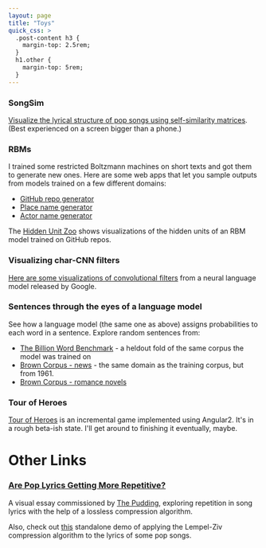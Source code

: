 ```yaml
---
layout: page
title: "Toys"
quick_css: >
  .post-content h3 {
    margin-top: 2.5rem;
  }
  h1.other {
    margin-top: 5rem;
  }
---
```


### SongSim

[Visualize the lyrical structure of pop songs using self-similarity matrices](/SongSim). (Best experienced on a screen bigger than a phone.)

### RBMs

I trained some restricted Boltzmann machines on short texts and got them to generate new ones. Here are some web apps that let you sample outputs from models trained on a few different domains:

- [GitHub repo generator](/rbm/repos)
- [Place name generator](/rbm/geo)
- [Actor name generator](/rbm/actors)

The [Hidden Unit Zoo](/rbm/zoo) shows visualizations of the hidden units of an RBM model trained on GitHub repos.

### Visualizing char-CNN filters

[Here are some visualizations of convolutional filters](/lm1b/filters/width3.html) from a neural language model released by Google.

### Sentences through the eyes of a language model

See how a language model (the same one as above) assigns probabilities to each word in a sentence. Explore random sentences from:

- [The Billion Word Benchmark](/lm-sentences/#/billion_words) - a heldout fold of the same corpus the model was trained on
- [Brown Corpus - news](/lm-sentences/#/brown_news) - the same domain as the training corpus, but from 1961.
- [Brown Corpus - romance novels](/lm-sentences/#/brown_romance)

### Tour of Heroes

[Tour of Heroes](/tour-of-heroes/) is an incremental game implemented using Angular2. It's in a rough beta-ish state. I'll get around to finishing it eventually, maybe.

<h1 class="other">Other Links</h1>

### [Are Pop Lyrics Getting More Repetitive?](https://pudding.cool/2017/05/song-repetition)

A visual essay commissioned by [The Pudding](https://pudding.cool/), exploring repetition in song lyrics with the help of a lossless compression algorithm.

Also, check out [this](http://colinmorris.github.io/pop-compression/) standalone demo of applying the Lempel-Ziv compression algorithm to the lyrics of some pop songs.
